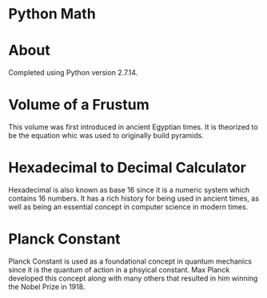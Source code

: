 # Python Math

# About
Completed using Python version 2.7.14.

# Volume of a Frustum
This volume was first introduced in ancient Egyptian times. It is theorized to be the equation whic was used to originally build pyramids.

# Hexadecimal to Decimal Calculator
Hexadecimal is also known as base 16 since it is a numeric system which contains 16 numbers. It has a rich history for being used in ancient times, as well as being an essential concept in computer science in modern times. 

# Planck Constant
Planck Constant is used as a foundational concept in quantum mechanics since it is the quantum of action in a phsyical constant. Max Planck developed this concept along with many others that resulted in him winning the Nobel Prize in 1918. 
